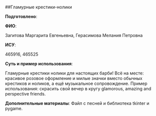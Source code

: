 ##Гламурные крестики-нолики

__Подготовлено__:

**ФИО**:

Загитова Маргарита Евгеньевна, Герасимова Мелания Петровна

**ИСУ**:

465916, 465525

**Суть и пример использования**:

Гламурные крестики нолики для настоящих барби! Всё на месте: красивое розовое оформление и милые значки вместо обычных крестиков и ноликов, а ещё музыкальное сопровождение. Пример использования: скрасить свой вечер в кругу glamorous, amazing and perspective friends. 

**Дополнительные материалы**:
 Файл с песней и библиотека tkinter и pygame.
